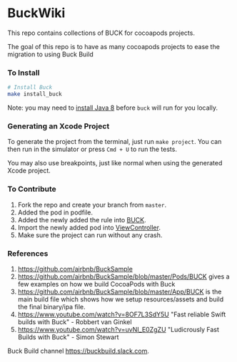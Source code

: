 # BuckWiki
This repo contains collections of BUCK for cocoapods projects.

The goal of this repo is to have as many cocoapods projects to ease the migration to using Buck Build


### To Install

```sh
# Install Buck
make install_buck
```

Note: you may need to [install Java 8](https://www.oracle.com/technetwork/java/javase/downloads/jdk8-downloads-2133151.html) before `buck` will run for you locally.

### Generating an Xcode Project
To generate the project from the terminal, just run `make project`. You can then run in the simulator or press `Cmd + U` to run the tests.

You may also use breakpoints, just like normal when using the generated Xcode project.


### To Contribute
1. Fork the repo and create your branch from `master`.
2. Added the pod in podfile.
3. Added the newly added the rule into [BUCK](https://github.com/StevenArmandLee/BuckWiki/blob/master/Pods/BUCK).
4. Import the newly added pod into [ViewController](https://github.com/StevenArmandLee/BuckWiki/blob/master/BuckTest/ViewController.swift).
5. Make sure the project can run without any crash.



### References
1. https://github.com/airbnb/BuckSample
1. https://github.com/airbnb/BuckSample/blob/master/Pods/BUCK gives a few examples on how we build CocoaPods with Buck
1. https://github.com/airbnb/BuckSample/blob/master/App/BUCK is the main build file which shows how we setup resources/assets and build the final binary/ipa file.
1. https://www.youtube.com/watch?v=8OF7L3SdY5U "Fast reliable Swift builds with Buck" - Robbert van Ginkel
1. https://www.youtube.com/watch?v=uvNI_E0ZgZU "Ludicrously Fast Builds with Buck" - Simon Stewart


Buck Build channel https://buckbuild.slack.com.
